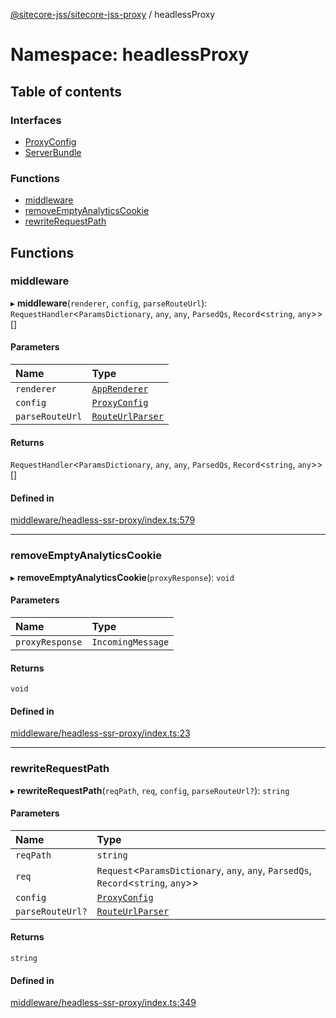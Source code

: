 [@sitecore-jss/sitecore-jss-proxy](../README.md) / headlessProxy

# Namespace: headlessProxy

## Table of contents

### Interfaces

- [ProxyConfig](../interfaces/headlessProxy.ProxyConfig.md)
- [ServerBundle](../interfaces/headlessProxy.ServerBundle.md)

### Functions

- [middleware](headlessProxy.md#middleware)
- [removeEmptyAnalyticsCookie](headlessProxy.md#removeemptyanalyticscookie)
- [rewriteRequestPath](headlessProxy.md#rewriterequestpath)

## Functions

### middleware

▸ **middleware**(`renderer`, `config`, `parseRouteUrl`): `RequestHandler`\<`ParamsDictionary`, `any`, `any`, `ParsedQs`, `Record`\<`string`, `any`\>\>[]

#### Parameters

| Name | Type |
| :------ | :------ |
| `renderer` | [`AppRenderer`](../README.md#apprenderer) |
| `config` | [`ProxyConfig`](../interfaces/headlessProxy.ProxyConfig.md) |
| `parseRouteUrl` | [`RouteUrlParser`](../README.md#routeurlparser) |

#### Returns

`RequestHandler`\<`ParamsDictionary`, `any`, `any`, `ParsedQs`, `Record`\<`string`, `any`\>\>[]

#### Defined in

[middleware/headless-ssr-proxy/index.ts:579](https://github.com/Sitecore/jss/blob/ae03d915a/packages/sitecore-jss-proxy/src/middleware/headless-ssr-proxy/index.ts#L579)

___

### removeEmptyAnalyticsCookie

▸ **removeEmptyAnalyticsCookie**(`proxyResponse`): `void`

#### Parameters

| Name | Type |
| :------ | :------ |
| `proxyResponse` | `IncomingMessage` |

#### Returns

`void`

#### Defined in

[middleware/headless-ssr-proxy/index.ts:23](https://github.com/Sitecore/jss/blob/ae03d915a/packages/sitecore-jss-proxy/src/middleware/headless-ssr-proxy/index.ts#L23)

___

### rewriteRequestPath

▸ **rewriteRequestPath**(`reqPath`, `req`, `config`, `parseRouteUrl?`): `string`

#### Parameters

| Name | Type |
| :------ | :------ |
| `reqPath` | `string` |
| `req` | `Request`\<`ParamsDictionary`, `any`, `any`, `ParsedQs`, `Record`\<`string`, `any`\>\> |
| `config` | [`ProxyConfig`](../interfaces/headlessProxy.ProxyConfig.md) |
| `parseRouteUrl?` | [`RouteUrlParser`](../README.md#routeurlparser) |

#### Returns

`string`

#### Defined in

[middleware/headless-ssr-proxy/index.ts:349](https://github.com/Sitecore/jss/blob/ae03d915a/packages/sitecore-jss-proxy/src/middleware/headless-ssr-proxy/index.ts#L349)
